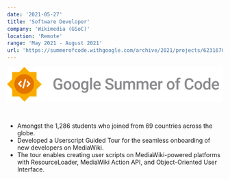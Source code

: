 ```yaml
---
date: '2021-05-27'
title: 'Software Developer'
company: 'Wikimedia (GSoC)'
location: 'Remote'
range: 'May 2021 - August 2021'
url: 'https://summerofcode.withgoogle.com/archive/2021/projects/6231670797107200'
---
```


![GSoC Logo](gsocLogo.png)

<br />

- Amongst the 1,286 students who joined from 69 countries across the globe.
- Developed a Userscript Guided Tour for the seamless onboarding of new developers on MediaWiki.
- The tour enables creating user scripts on MediaWiki-powered platforms with ResourceLoader, MediaWiki Action API, and Object-Oriented User Interface.
